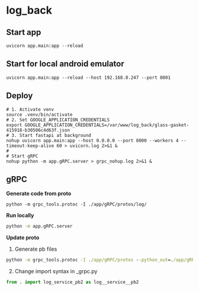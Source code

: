 # log_back

## Start app
```
uvicorn app.main:app --reload
```

## Start for local android emulator
```
uvicorn app.main:app --reload --host 192.168.0.247 --port 8001
```

## Deploy
```shell
# 1. Activate venv
source .venv/bin/activate
# 2. Set GOOGLE_APPLICATION_CREDENTIALS
export GOOGLE_APPLICATION_CREDENTIALS=/var/www/log_back/glass-gasket-415918-b30506c4d63f.json
# 3. Start fastapi at background
nohup uvicorn app.main:app --host 0.0.0.0 --port 8000 --workers 4 --timeout-keep-alive 60 > uvicorn.log 2>&1 &
#
# Start gRPC
nohup python -m app.gRPC.server > grpc_nohup.log 2>&1 &
```


## gRPC
**Generate code from proto**
```
python -m grpc_tools.protoc -I ./app/gRPC/protos/log/
```

**Run locally**
```cmd
python -m app.gRPC.server
```
**Update proto**
1. Generate pb files
```cmd 
python -m grpc_tools.protoc -I ./app/gRPC/protos --python_out=./app/gRPC/generated --grpc_python_out=./app/gRPC/generated ./app/gRPC/protos/log/common_async_log_result.proto
```
2. Change import syntax in _grpc.py
```python
from . import log_service_pb2 as log__service__pb2
```